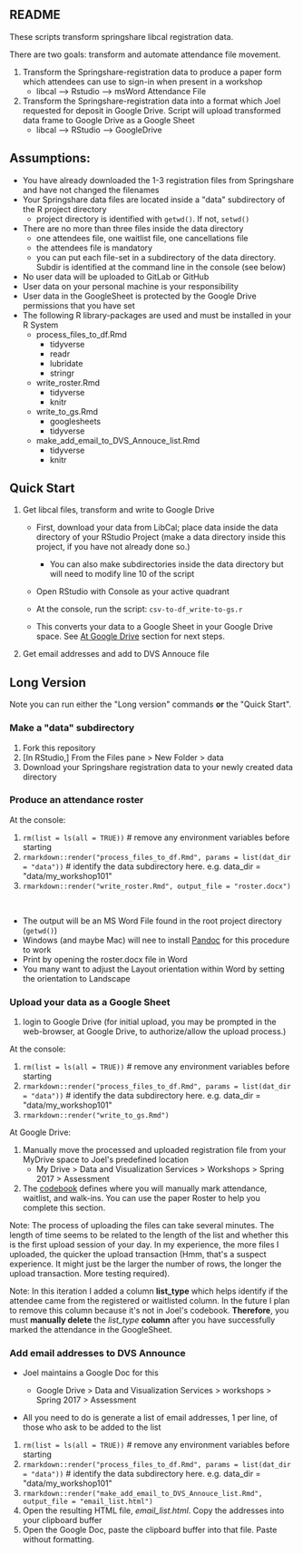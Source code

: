 ## README

These scripts transform springshare libcal registration data.

There are two goals: transform and automate attendance file movement.

1. Transform the Springshare-registration data to produce a paper form which attendees can use to sign-in when present in a workshop
    - libcal --> Rstudio --> msWord Attendance File
2. Transform the Springshare-registration data into a format which Joel requested for deposit in Google Drive.  Script will upload transformed data frame to Google Drive as a Google Sheet
    - libcal --> RStudio --> GoogleDrive

## Assumptions:

- You have already downloaded the 1-3 registration files from Springshare and have not changed the filenames
- Your Springshare data files are located inside a "data" subdirectory of the R project directory
    - project directory is identified with `getwd()`.  If not, `setwd()`
- There are no more than three files inside the data directory
    - one attendees file, one waitlist file, one cancellations file
    - the attendees file is mandatory
    - you can put each file-set in a subdirectory of the data directory.  Subdir is identified at the command line in the console (see below)
- No user data will be uploaded to GitLab or GitHub
- User data on your personal machine is your responsibility
- User data in the GoogleSheet is protected by the Google Drive permissions that you have set
- The following R library-packages are used and must be installed in your R System
    - process_files_to_df.Rmd
        - tidyverse
        - readr
        - lubridate
        - stringr
    - write_roster.Rmd
        - tidyverse
        - knitr
    - write_to_gs.Rmd
        - googlesheets
        - tidyverse
    - make_add_email_to_DVS_Annouce_list.Rmd
        - tidyverse
        - knitr

## Quick Start

1. Get libcal files, transform and write to Google Drive

    - First, download your data from LibCal; place data inside the data directory of your RStudio Project (make a data directory inside this project, if you have not already done so.)
    
        - You can also make subdirectories inside the data directory but will need to modify line 10 of the script
        
    - Open RStudio with Console as your active quadrant
    - At the console, run the script: `csv-to-df_write-to-gs.r`
    - This converts your data to a Google Sheet in your Google Drive space.  See [At Google Drive](##upload-your-data-as-a-google-sheet) section for next steps.
    
1. Get email addresses and add to DVS Annouce file





## Long Version

Note you can run either the "Long version" commands **or** the "Quick Start".  

### Make a "data" subdirectory

1. Fork this repository
1. [In RStudio,] From the Files pane > New Folder > data
1. Download your Springshare registration data to your newly created data directory


### Produce an attendance roster

At the console:

1. `rm(list = ls(all = TRUE))`  # remove any environment variables before starting
1. `rmarkdown::render("process_files_to_df.Rmd", params = list(dat_dir = "data"))`  # identify the data subdirectory here.  e.g. data_dir = "data/my_workshop101"
1. `rmarkdown::render("write_roster.Rmd", output_file = "roster.docx")`

&nbsp;

- The output will be an MS Word File found in the root project directory (`getwd()`)
- Windows (and maybe Mac) will nee to install [Pandoc](http://pandoc.org/installing.html) for this procedure to work
- Print by opening the roster.docx file in Word
- You many want to adjust the Layout orientation within Word by setting the orientation to Landscape

### Upload your data as a Google Sheet

1. login to Google Drive (for initial upload, you may be prompted in the web-browser, at Google Drive, to authorize/allow the upload process.)

At the console:

1. `rm(list = ls(all = TRUE))`  # remove any environment variables before starting
1. `rmarkdown::render("process_files_to_df.Rmd", params = list(dat_dir = "data"))`  # identify the data subdirectory here.  e.g. data_dir = "data/my_workshop101"
1. `rmarkdown::render("write_to_gs.Rmd")`

At Google Drive:
1. Manually move the processed and uploaded registration file from your MyDrive space to Joel's predefined location
    - My Drive > Data and Visualization Services > Workshops > Spring 2017 > Assessment
1. The [codebook](https://docs.google.com/document/d/1MzJVkMQhAespElJ-JPT8PotqGPmZesk7FbvVTNv5Fo8/edit) defines where you will manually mark attendance, waitlist, and walk-ins.  You can use the paper Roster to help you complete this section.  

Note: The process of uploading the files can take several minutes.  The length of time seems to be related to the length of the list and whether this is the first upload session of your day.  In my experience, the more files I uploaded, the quicker the upload transaction (Hmm, that's a suspect experience.  It might just be the larger the number of rows, the longer the upload transaction.  More testing required).  

Note:  In this iteration I added a column **list_type** which helps identify if the attendee came from the registered or waitlisted column.  In the future I plan to remove this column because it's not in Joel's codebook.  **Therefore**, you must **manually delete** the *list_type* **column** after you have successfully marked the attendance in the GoogleSheet.

### Add email addresses to DVS Announce

-  Joel maintains a Google Doc for this

    - Google Drive > Data and Visualization Services > workshops > Spring 2017 > Assessment

-  All you need to do is generate a list of email addresses, 1 per line, of those who ask to be added to the list

1. `rm(list = ls(all = TRUE))`  # remove any environment variables before starting
1. `rmarkdown::render("process_files_to_df.Rmd", params = list(dat_dir = "data"))`  # identify the data subdirectory here.  e.g. data_dir = "data/my_workshop101"
1. `rmarkdown::render("make_add_email_to_DVS_Annouce_list.Rmd", output_file = "email_list.html")`
1. Open the resulting HTML file, *email_list.html*.  Copy the addresses into your clipboard buffer
1. Open the Google Doc, paste the clipboard buffer into that file.  Paste without formatting.

